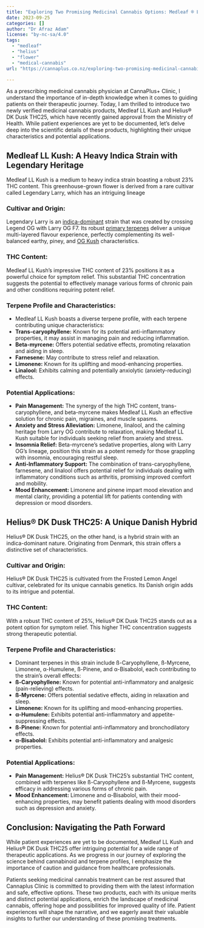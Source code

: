 ```yaml
---
title: "Exploring Two Promising Medicinal Cannabis Options: Medleaf ® LL Kush and Helius® DK Dusk THC25"
date: 2023-09-25
categories: []
author: "Dr Afraz Adam"
license: "by-nc-sa/4.0"
tags: 
  - "medleaf"
  - "helius"
  - "flower"
  - "medical-cannabis"
url: "https://cannaplus.co.nz/exploring-two-promising-medicinal-cannabis-options-medleaf-ll-kush-and-helius-dk-dusk-thc25/"

---
```

As a prescribing medicinal cannabis physician at CannaPlus+ Clinic, I understand the importance of in-depth knowledge when it comes to guiding patients on their therapeutic journey. Today, I am thrilled to introduce two newly verified medicinal cannabis products, Medleaf LL Kush and Helius® DK Dusk THC25, which have recently gained approval from the Ministry of Health. While patient experiences are yet to be documented, let’s delve deep into the scientific details of these products, highlighting their unique characteristics and potential applications.

## Medleaf LL Kush: A Heavy Indica Strain with Legendary Heritage

Medleaf LL Kush is a medium to heavy indica strain boasting a robust 23% THC content. This greenhouse-grown flower is derived from a rare cultivar called Legendary Larry, which has an intriguing lineage

### Cultivar and Origin:

Legendary Larry is an [indica-dominant](https://merryjade.com/dried-flower/indica/) strain that was created by crossing Legend OG with Larry OG F7. Its robust [primary terpenes](https://merryjade.com/terpene-directory/) deliver a unique multi-layered flavour experience, perfectly complementing its well-balanced earthy, piney, and [OG Kush](https://merryjade.com/strain/og-kush/) characteristics.

### THC Content:

Medleaf LL Kush’s impressive THC content of 23% positions it as a powerful choice for symptom relief. This substantial THC concentration suggests the potential to effectively manage various forms of chronic pain and other conditions requiring potent relief.

### Terpene Profile and Characteristics:

- Medleaf LL Kush boasts a diverse terpene profile, with each terpene contributing unique characteristics:
- **Trans-caryophyllene:** Known for its potential anti-inflammatory properties, it may assist in managing pain and reducing inflammation.
- **Beta-myrcene:** Offers potential sedative effects, promoting relaxation and aiding in sleep.
- **Farnesene:** May contribute to stress relief and relaxation.
- **Limonene:** Known for its uplifting and mood-enhancing properties.
- **Linalool:** Exhibits calming and potentially anxiolytic (anxiety-reducing) effects.

### Potential Applications:

- **Pain Management:**
  The synergy of the high THC content, trans-caryophyllene, and beta-myrcene makes Medleaf LL Kush an effective solution for chronic pain, migraines, and muscle spasms.
- **Anxiety and Stress Alleviation:**
  Limonene, linalool, and the calming heritage from Larry OG contribute to relaxation, making Medleaf LL Kush suitable for individuals seeking relief from anxiety and stress.
- **Insomnia Relief:**
  Beta-myrcene’s sedative properties, along with Larry OG’s lineage, position this strain as a potent remedy for those grappling with insomnia, encouraging restful sleep.
- **Anti-Inflammatory Support:**
  The combination of trans-caryophyllene, farnesene, and linalool offers potential relief for individuals dealing with inflammatory conditions such as arthritis, promising improved comfort and mobility.
- **Mood Enhancement:**
  Limonene and pinene impart mood elevation and mental clarity, providing a potential lift for patients contending with depression or mood disorders.

## Helius® DK Dusk THC25: A Unique Danish Hybrid

Helius® DK Dusk THC25, on the other hand, is a hybrid strain with an indica-dominant nature. Originating from Denmark, this strain offers a distinctive set of characteristics.

### Cultivar and Origin:

Helius® DK Dusk THC25 is cultivated from the Frosted Lemon Angel cultivar, celebrated for its unique cannabis genetics. Its Danish origin adds to its intrigue and potential.

### THC Content:

With a robust THC content of 25%, Helius® DK Dusk THC25 stands out as a potent option for symptom relief. This higher THC concentration suggests strong therapeutic potential.

### Terpene Profile and Characteristics:

- Dominant terpenes in this strain include ß-Caryophyllene, ß-Myrcene, Limonene, α-Humulene, ß-Pinene, and α-Bisabolol, each contributing to the strain’s overall effects:
- **ß-Caryophyllene:** Known for potential anti-inflammatory and analgesic (pain-relieving) effects.
- **ß-Myrcene:** Offers potential sedative effects, aiding in relaxation and sleep.
- **Limonene:** Known for its uplifting and mood-enhancing properties.
- **α-Humulene:** Exhibits potential anti-inflammatory and appetite-suppressing effects.
- **ß-Pinene:** Known for potential anti-inflammatory and bronchodilatory effects.
- **α-Bisabolol:** Exhibits potential anti-inflammatory and analgesic properties.

### Potential Applications:

- **Pain Management:**
  Helius® DK Dusk THC25’s substantial THC content, combined with terpenes like ß-Caryophyllene and ß-Myrcene, suggests efficacy in addressing various forms of chronic pain.
- **Mood Enhancement:**
  Limonene and α-Bisabolol, with their mood-enhancing properties, may benefit patients dealing with mood disorders such as depression and anxiety.

## Conclusion: Navigating the Path Forward

While patient experiences are yet to be documented, Medleaf LL Kush and Helius® DK Dusk THC25 offer intriguing potential for a wide range of therapeutic applications. As we progress in our journey of exploring the science behind cannabinoid and terpene profiles, I emphasize the importance of caution and guidance from healthcare professionals.

Patients seeking medicinal cannabis treatment can be rest assured that Cannaplus Clinic is committed to providing them with the latest information and safe, effective options. These two products, each with its unique merits and distinct potential applications, enrich the landscape of medicinal cannabis, offering hope and possibilities for improved quality of life. Patient experiences will shape the narrative, and we eagerly await their valuable insights to further our understanding of these promising treatments.
